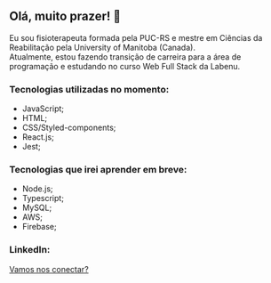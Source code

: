 ## Olá, muito prazer! 👋

Eu sou fisioterapeuta formada pela PUC-RS e mestre em Ciências da Reabilitação pela University of Manitoba (Canada).
<br/>
Atualmente, estou fazendo transição de carreira para a área de programação e estudando no curso Web Full Stack da Labenu.

### Tecnologias utilizadas no momento:
- JavaScript;
- HTML;
- CSS/Styled-components;
- React.js;
- Jest;

### Tecnologias que irei aprender em breve:
- Node.js;
- Typescript;
- MySQL;
- AWS;
- Firebase;

### LinkedIn:
[Vamos nos conectar?](https://www.linkedin.com/in/francine-hahn-4a0674149/)

